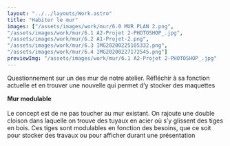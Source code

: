 ```yaml
---
layout: "../../layouts/Work.astro"
title: "Habiter le mur"
images: ["/assets/images/work/mur/6.0 MUR PLAN 2.png",
"/assets/images/work/mur/6.1 A2-Projet 2-PHOTOSHOP_.jpg",
"/assets/images/work/mur/6.2 A1-Projet-2.png",
"/assets/images/work/mur/6.3 IMG20200225105332.png",
"/assets/images/work/mur/6.4 IMG20200227172545.png"]
previewImg: "/assets/images/work/mur/6.1 A2-Projet 2-PHOTOSHOP_.jpg"
---
```


Questionnement sur un des mur de notre atelier.
Réfléchir à sa fonction actuelle et en trouver une nouvelle
qui permet d’y stocker des maquettes

**Mur modulable**
<br />
<br />
Le concept est de ne pas toucher au mur existant. On rajoute une double cloison dans laquelle on trouve des tuyaux en acier où s’y glissent des tiges en bois. Ces tiges sont modulables en fonction des besoins, que ce soit pour stocker des travaux ou pour afficher durant une présentation